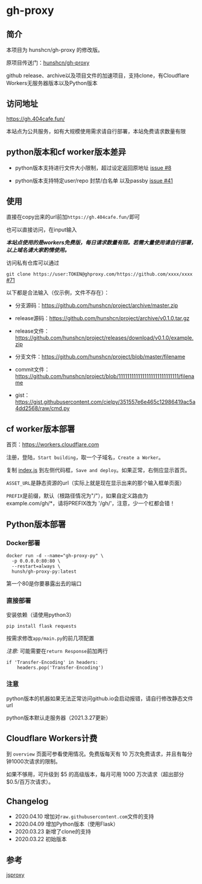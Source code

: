 # gh-proxy

## 简介

本项目为 hunshcn/gh-proxy 的修改版。

原项目传送门：[hunshcn/gh-proxy](https://github.com/hunshcn/gh-proxy)

github release、archive以及项目文件的加速项目，支持clone，有Cloudflare Workers无服务器版本以及Python版本

## 访问地址

https://gh.404cafe.fun/

本站点为公共服务，如有大规模使用需求请自行部署，本站免费请求数量有限

## python版本和cf worker版本差异

- python版本支持进行文件大小限制，超过设定返回原地址 [issue #8](https://github.com/hunshcn/gh-proxy/issues/8)

- python版本支持特定user/repo 封禁/白名单 以及passby [issue #41](https://github.com/hunshcn/gh-proxy/issues/41)

## 使用

直接在copy出来的url前加`https://gh.404cafe.fun/`即可

也可以直接访问，在input输入

***本站点使用的是workers免费版，每日请求数量有限。若需大量使用请自行部署，以上域名请大家酌情使用。***

访问私有仓库可以通过

`git clone https://user:TOKEN@ghproxy.com/https://github.com/xxxx/xxxx` [#71](https://github.com/hunshcn/gh-proxy/issues/71)

以下都是合法输入（仅示例，文件不存在）：

- 分支源码：https://github.com/hunshcn/project/archive/master.zip

- release源码：https://github.com/hunshcn/project/archive/v0.1.0.tar.gz

- release文件：https://github.com/hunshcn/project/releases/download/v0.1.0/example.zip

- 分支文件：https://github.com/hunshcn/project/blob/master/filename

- commit文件：https://github.com/hunshcn/project/blob/1111111111111111111111111111/filename

- gist：https://gist.githubusercontent.com/cielpy/351557e6e465c12986419ac5a4dd2568/raw/cmd.py

## cf worker版本部署

首页：https://workers.cloudflare.com

注册，登陆，`Start building`，取一个子域名，`Create a Worker`。

复制 [index.js](https://cdn.jsdelivr.net/gh/hunshcn/gh-proxy@master/index.js)  到左侧代码框，`Save and deploy`。如果正常，右侧应显示首页。

`ASSET_URL`是静态资源的url（实际上就是现在显示出来的那个输入框单页面）

`PREFIX`是前缀，默认（根路径情况为"/"），如果自定义路由为example.com/gh/*，请将PREFIX改为 '/gh/'，注意，少一个杠都会错！

## Python版本部署

### Docker部署

```
docker run -d --name="gh-proxy-py" \
  -p 0.0.0.0:80:80 \
  --restart=always \
  hunsh/gh-proxy-py:latest
```

第一个80是你要暴露出去的端口

### 直接部署

安装依赖（请使用python3）

```pip install flask requests```

按需求修改`app/main.py`的前几项配置

*注意:* 可能需要在`return Response`前加两行
```python3
if 'Transfer-Encoding' in headers:
    headers.pop('Transfer-Encoding')
```

### 注意

python版本的机器如果无法正常访问github.io会启动报错，请自行修改静态文件url

python版本默认走服务器（2021.3.27更新）

## Cloudflare Workers计费

到 `overview` 页面可参看使用情况。免费版每天有 10 万次免费请求，并且有每分钟1000次请求的限制。

如果不够用，可升级到 $5 的高级版本，每月可用 1000 万次请求（超出部分 $0.5/百万次请求）。

## Changelog

* 2020.04.10 增加对`raw.githubusercontent.com`文件的支持
* 2020.04.09 增加Python版本（使用Flask）
* 2020.03.23 新增了clone的支持
* 2020.03.22 初始版本


## 参考

[jsproxy](https://github.com/EtherDream/jsproxy/)


